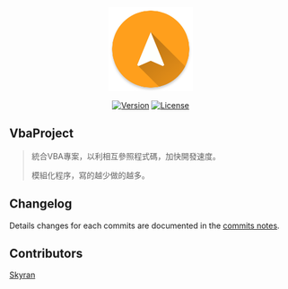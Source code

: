 <p align="center"><a href="https://github.com/skyran1278/VbaProject" target="_blank"><img width="150"src="https://github.com/skyran1278/VbaProject/blob/master/icons/mipmap-xxxhdpi/ic_launcher.png"></a></p>

<p align="center"> 
  <a href="https://github.com/skyran1278/VbaProject"><img src="https://img.shields.io/github/downloads/skyran1278/VbaProject/total.svg" alt="Version"></a>  
  <a href="https://github.com/skyran1278/VbaProject"><img src="https://img.shields.io/github/license/skyran1278/VbaProject.svg" alt="License"></a>  
</p>

## VbaProject

> 統合VBA專案，以利相互參照程式碼，加快開發速度。
>
> 模組化程序，寫的越少做的越多。

## Changelog

Details changes for each commits are documented in the [commits notes](https://github.com/skyran1278/VbaProject/commits/master).

## Contributors
[Skyran](https://github.com/skyran1278) 
